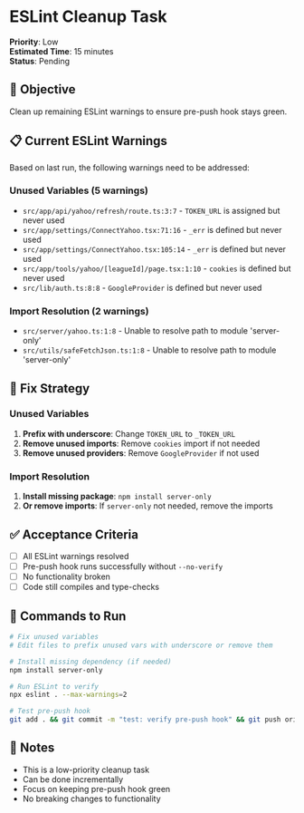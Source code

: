 # ESLint Cleanup Task

**Priority**: Low  
**Estimated Time**: 15 minutes  
**Status**: Pending  

## 🎯 **Objective**

Clean up remaining ESLint warnings to ensure pre-push hook stays green.

## 📋 **Current ESLint Warnings**

Based on last run, the following warnings need to be addressed:

### **Unused Variables (5 warnings)**
- `src/app/api/yahoo/refresh/route.ts:3:7` - `TOKEN_URL` is assigned but never used
- `src/app/settings/ConnectYahoo.tsx:71:16` - `_err` is defined but never used  
- `src/app/settings/ConnectYahoo.tsx:105:14` - `_err` is defined but never used
- `src/app/tools/yahoo/[leagueId]/page.tsx:1:10` - `cookies` is defined but never used
- `src/lib/auth.ts:8:8` - `GoogleProvider` is defined but never used

### **Import Resolution (2 warnings)**
- `src/server/yahoo.ts:1:8` - Unable to resolve path to module 'server-only'
- `src/utils/safeFetchJson.ts:1:8` - Unable to resolve path to module 'server-only'

## 🔧 **Fix Strategy**

### **Unused Variables**
1. **Prefix with underscore**: Change `TOKEN_URL` to `_TOKEN_URL`
2. **Remove unused imports**: Remove `cookies` import if not needed
3. **Remove unused providers**: Remove `GoogleProvider` if not used

### **Import Resolution**
1. **Install missing package**: `npm install server-only`
2. **Or remove imports**: If `server-only` not needed, remove the imports

## ✅ **Acceptance Criteria**

- [ ] All ESLint warnings resolved
- [ ] Pre-push hook runs successfully without `--no-verify`
- [ ] No functionality broken
- [ ] Code still compiles and type-checks

## 🚀 **Commands to Run**

```bash
# Fix unused variables
# Edit files to prefix unused vars with underscore or remove them

# Install missing dependency (if needed)
npm install server-only

# Run ESLint to verify
npx eslint . --max-warnings=2

# Test pre-push hook
git add . && git commit -m "test: verify pre-push hook" && git push origin main
```

## 📝 **Notes**

- This is a low-priority cleanup task
- Can be done incrementally
- Focus on keeping pre-push hook green
- No breaking changes to functionality
